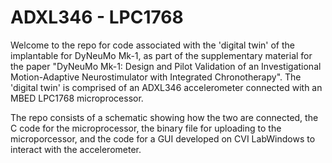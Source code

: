 # ADXL346 - LPC1768

Welcome to the repo for code associated with the 'digital twin' of the implantable for DyNeuMo Mk-1, as part of the supplementary material for the paper "DyNeuMo Mk-1: Design and Pilot Validation of an Investigational Motion-Adaptive Neurostimulator with Integrated Chronotherapy". The 'digital twin' is comprised of an ADXL346 accelerometer connected with an MBED LPC1768 microprocessor. 

The repo consists of a schematic showing how the two are connected, the C code for the microprocessor, the binary file for uploading to the microporcessor, and the code for a GUI developed on CVI LabWindows to interact with the accelerometer.